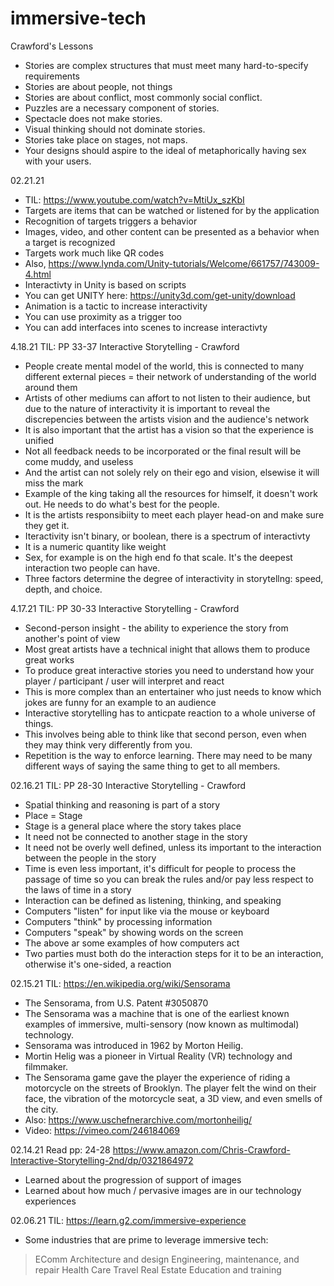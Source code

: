 # immersive-tech

Crawford's Lessons
+ Stories are complex structures that must meet many hard-to-specify requirements
+ Stories are about people, not things
+ Stories are about conflict, most commonly social conflict.
+ Puzzles are a necessary component of stories.
+ Spectacle does not make stories.
+ Visual thinking should not dominate stories.
+ Stories take place on stages, not maps.
+ Your designs should aspire to the ideal of metaphorically having sex with your users.


02.21.21
* TIL: https://www.youtube.com/watch?v=MtiUx_szKbI
* Targets are items that can be watched or listened for by the application 
* Recognition of targets triggers a behavior
* Images, video, and other content can be presented as a behavior when a target is recognized
* Targets work much like QR codes
* Also, https://www.lynda.com/Unity-tutorials/Welcome/661757/743009-4.html
* Interactivty in Unity is based on scripts
* You can get UNITY here: https://unity3d.com/get-unity/download
* Animation is a tactic to increase interactivity
* You can use proximity as a trigger too
* You can add interfaces into scenes to increase interactivty

4.18.21
TIL: PP 33-37 Interactive Storytelling - Crawford
* People create mental model of the world, this is connected to many different external pieces = their network of understanding of the world around them
* Artists of other mediums can affort to not listen to their audience, but due to the nature of interactivity it is important to reveal the discrepencies between the artists vision and the audience's network
* It is also important that the artist has a vision so that the experience is unified
* Not all feedback needs to be incorporated or the final result will be come muddy, and useless
* And the artist can not solely rely on their ego and vision, elsewise it will miss the mark
* Example of the king taking all the resources for himself, it doesn't work out. He needs to do what's best for the people.
* It is the artists responsibiity to meet each player head-on and make sure they get it.
* Iteractivity isn't binary, or boolean, there is a spectrum of interactivty
* It is a numeric quantity like weight
* Sex, for example is on the high end fo that scale. It's the deepest interaction two people can have.
* Three factors determine the degree of interactivity in storytellng: speed, depth, and choice.

4.17.21
TIL: PP 30-33 Interactive Storytelling - Crawford
* Second-person insight - the ability to experience the story from another's point of view
* Most great artists have a technical inight that allows them to produce great works
* To produce great interactive stories you need to understand how your player / participant / user will interpret and react
* This is more complex than an entertainer who just needs to know which jokes are funny for an example to an audience
* Interactive storytelling has to anticpate reaction to a whole universe of things.
* This involves being able to think like that second person, even when they may think very differently from you.
* Repetition is the way to enforce learning. There may need to be many different ways of saying the same thing to get to all members.

02.16.21
TIL: PP 28-30 Interactive Storytelling - Crawford
* Spatial thinking and reasoning is part of a story
* Place = Stage
* Stage is a general place where the story takes place
* It need not be connected to another stage in the story
* It need not be overly well defined, unless its important to the interaction between the people in the story
* Time is even less important, it's difficult for people to process the passage of time so you can break the rules and/or pay less respect to the laws of time in a story
* Interaction can be defined as listening, thinking, and speaking
* Computers "listen" for input like via the mouse or keyboard
* Computers "think" by processing information
* Computers "speak" by showing words on the screen
* The above ar some examples of how computers act
* Two parties must both do the interaction steps for it to be an interaction, otherwise it's one-sided, a reaction


02.15.21
TIL: https://en.wikipedia.org/wiki/Sensorama
* The Sensorama, from U.S. Patent #3050870
* The Sensorama was a machine that is one of the earliest known examples of immersive, multi-sensory (now known as multimodal) technology.
* Sensorama was introduced in 1962 by Morton Heilig.
* Mortin Helig was a pioneer in Virtual Reality (VR) technology and filmmaker.
* The Sensorama game gave the player the experience of riding a motorcycle on the streets of Brooklyn. The player felt the wind on their face, the vibration of the motorcycle seat, a 3D view, and even smells of the city.
* Also: https://www.uschefnerarchive.com/mortonheilig/
* Video: https://vimeo.com/246184069


02.14.21
Read pp: 24-28 https://www.amazon.com/Chris-Crawford-Interactive-Storytelling-2nd/dp/0321864972
* Learned about the progression of support of images 
* Learned about how much / pervasive images are in our technology experiences

02.06.21
TIL: https://learn.g2.com/immersive-experience
* Some industries that are prime to leverage immersive tech:
> EComm
> Architecture and design
> Engineering, maintenance, and repair
> Health Care
> Travel
> Real Estate
> Education and training
